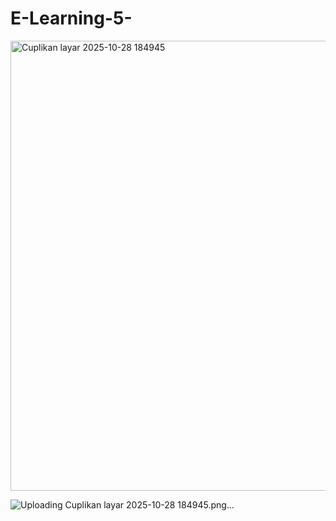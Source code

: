 # E-Learning-5-
<img width="1365" height="720" alt="Cuplikan layar 2025-10-28 184945" src="https://github.com/user-attachments/assets/1b1d5974-fe3f-45c9-8b66-0c2ea345e5a8" />

![Uploading Cuplikan layar 2025-10-28 184945.png…]()

